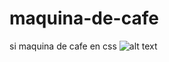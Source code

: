 # maquina-de-cafe
si maquina de cafe en css
![alt text](https://github.com/ricardolegac/maquina-cafe/blob/master/maquina-cafe.png?raw=true)
